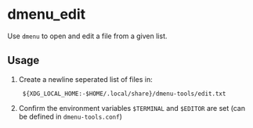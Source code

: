 # dmenu_edit

Use `dmenu` to open and edit a file from a given list.

## Usage

1. Create a newline seperated list of files in:

        ${XDG_LOCAL_HOME:-$HOME/.local/share}/dmenu-tools/edit.txt

2. Confirm the environment variables `$TERMINAL` and `$EDITOR` are set (can be
   defined in `dmenu-tools.conf`)
